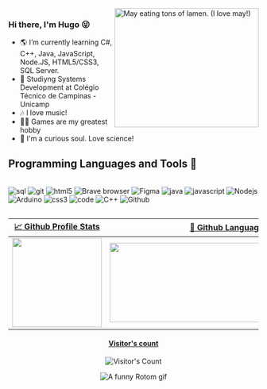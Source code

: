 <img src="https://media.tenor.com/hr0Q5mWleS4AAAAd/haruka-pokemon.gif" alt="May eating tons of lamen. (I love may!)" align="right" height=240px width=290px>

### Hi there, I'm Hugo 😜

- 🌎 I’m currently learning C#, C++, Java, JavaScript, Node.JS, HTML5/CSS3, SQL Server.
- 📖 Studiyng Systems Development at Colégio Técnico de Campinas - Unicamp
- 🎶 I love music!
- 🐱‍👤 Games are my greatest hobby
- 🔭 I'm a curious soul. Love science!

## Programming Languages and Tools 🚀

<div style="display: inline_block"><br>
  <img alt="sql"src="https://img.shields.io/badge/Microsoft_SQL_Server-CC2927?style=flat-square&logo=microsoft-sql-server&logoColor=white">
  <img alt="git" src="https://img.shields.io/badge/-Git-F05032?style=flat-square&logo=git&logoColor=white" />
  <img alt="html5" src="https://img.shields.io/badge/-HTML5-E34F26?style=flat-square&logo=html5&logoColor=white" />
  <img alt="Brave browser" src="https://img.shields.io/badge/-Brave_Browser-FB542B?style=flat-square&logo=brave&logoColor=white"/>
  <img alt="Figma" src="https://img.shields.io/badge/figma-%23F24E1E.svg?style=flat-square&logo=figma&logoColor=white">
  <img alt="java" src="http://img.shields.io/badge/-Java-F89820?style=flat-square&logo=java&logoColor=white">                                       
  <img alt="javascript" src="https://img.shields.io/badge/-JavaScript-eed718?style=flat-square&logo=javascript&logoColor=ffffff">
  <img alt="Nodejs" src="https://img.shields.io/badge/-Nodejs-43853d?style=flat-square&logo=Node.js&logoColor=white"/>
  <img alt="Arduino" src="https://img.shields.io/badge/-Arduino-00979D?style=flat-square&logo=Arduino&logoColor=white">
  <img alt="css3" src = "https://img.shields.io/badge/-CSS3-1572B6?style=flat-square&logo=css3&logoColor=white">
  <img alt="code" src="http://img.shields.io/badge/-VS%20Code-007ACC?style=flat-square&logo=visual%20studio%20code&logoColor=white">
  <img alt="C++" src="https://img.shields.io/badge/c++-%2300599C.svg?style=flat-square&logo=c%2B%2B&logoColor=white">
  <img alt="Github" src="http://img.shields.io/badge/-Github-000000?style=flat-square&logo=github&logoColor=FFFFFF">                                      
</div>

##

| [📈 Github Profile Stats](https://github.com/Miojodetomat/github-readme-stats#github-stats-card) | [📓 Github Languages](https://github.com/Miojodetomat/github-readme-stats#top-languages-card) |
| :---: | :---: |
| <img height="180" src="https://github-readme-stats.vercel.app/api?username=Miojodetomat&show_icons=true&theme=midnight-purple" /> | <img height="160" width="480"  src="https://github-readme-stats.vercel.app/api/top-langs/?username=Miojodetomat&theme=midnight-purple&layout=compact" /> |

<div align="center">

[<h4>Visitor's count </h4>](https://dev.to/ryanlanciaux/visitor-count-on-your-github-profile-with-one-line-of-markdown-593g)
<img src="https://profile-counter.glitch.me/Miojodetomat/count.svg" alt="Visitor's Count" title="Visitor's Count"/>
  
<img src="https://i.pinimg.com/originals/de/d8/3a/ded83a4133f0895caa56f73603680806.gif" alt="A funny Rotom gif">

</div>
<!---
Miojodetomat/Miojodetomat is a ✨ special ✨ repository because its `README.md` (this file) appears on your GitHub profile.
You can click the Preview link to take a look at your changes.
--->
